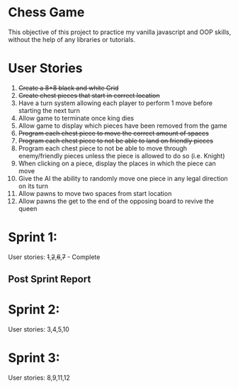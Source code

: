 # Chess Game

This objective of this project to practice my vanilla javascript and OOP skills, without the help of any libraries or tutorials.

# User Stories
1. ~~Create a 8*8 black and white Grid~~
2. ~~Create chest pieces that start in correct location~~
3. Have a turn system allowing each player to perform 1 move before starting the next turn
4. Allow game to terminate once king dies
5. Allow game to display which pieces have been removed from the game
6. ~~Program each chest piece to move the correct amount of spaces~~
7. ~~Program each chest piece to not be able to land on friendly pieces~~
8. Program each chest piece to not be able to move through enemy/friendly pieces unless the piece is allowed to do so (i.e. Knight)
9. When clicking on a piece, display the places in which the piece can move
10. Give the AI the ability to randomly move one piece in any legal direction on its turn
11. Allow pawns to move two spaces from start location
12. Allow pawns the get to the end of the opposing board to revive the queen


# Sprint 1:
  User stories: ~~1~~,~~2~~,~~6~~,~~7~~ - Complete
  ## Post Sprint Report
  

# Sprint 2:
  User stories: 3,4,5,10
# Sprint 3:
  User stories: 8,9,11,12

